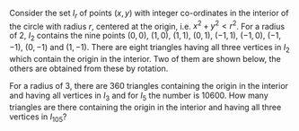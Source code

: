 Consider the set $I_r$ of points $(x,y)$ with integer co-ordinates in the interior of the circle with radius $r$, centered at the origin, i.e. $x^2 + y^2 \lt r^2$.
For a radius of $2$, $I_2$ contains the nine points $(0,0)$, $(1,0)$, $(1,1)$, $(0,1)$, $(-1,1)$, $(-1,0)$, $(-1,-1)$, $(0,-1)$ and $(1,-1)$. There are eight triangles having all three vertices in $I_2$ which contain the origin in the interior. Two of them are shown below, the others are obtained from these by rotation.

For a radius of $3$, there are $360$ triangles containing the origin in the interior and having all vertices in $I_3$ and for $I_5$ the number is $10600$.
How many triangles are there containing the origin in the interior and having all three vertices in $I_{105}$?